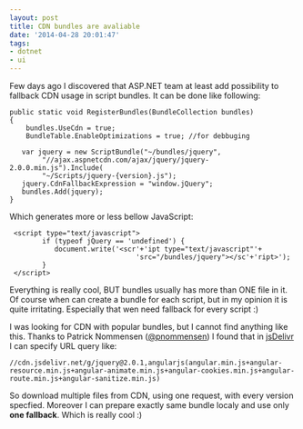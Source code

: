 ```yaml
---
layout: post
title: CDN bundles are avaliable
date: '2014-04-28 20:01:47'
tags:
- dotnet
- ui
---
```


Few days ago I discovered that ASP.NET team at least add possibility to fallback CDN usage in script bundles. It can be done like following:

    public static void RegisterBundles(BundleCollection bundles)
    {
        bundles.UseCdn = true;
        BundleTable.EnableOptimizations = true; //for debbuging
        
       var jquery = new ScriptBundle("~/bundles/jquery",
            "//ajax.aspnetcdn.com/ajax/jquery/jquery-2.0.0.min.js").Include(
            "~/Scripts/jquery-{version}.js");
       jquery.CdnFallbackExpression = "window.jQuery";
       bundles.Add(jquery);
    }
    
Which generates more or less bellow JavaScript:

     <script type="text/javascript">
            if (typeof jQuery == 'undefined') {
               document.write('<scr'+'ipt type="text/javascript"'+
                                   'src="/bundles/jquery"></sc'+'ript>');
            }
     </script> 
     
Everything is really cool, BUT bundles usually has more than ONE file in it. Of course when can create a bundle for each script, but in my opinion it is quite irritating. Especially that wen need fallback for every script :)

I was looking for CDN with popular bundles, but I cannot find anything like this. Thanks to Patrick Nommensen ([@pnommensen](https://twitter.com/pnommensen)) I found that in [jsDelivr](http://www.jsdelivr.com/) I can specify URL query like:
   
    //cdn.jsdelivr.net/g/jquery@2.0.1,angularjs(angular.min.js+angular-resource.min.js+angular-animate.min.js+angular-cookies.min.js+angular-route.min.js+angular-sanitize.min.js)
   
So download multiple files from CDN, using one request, with every version specfied. Moreover I can prepare exactly same bundle localy and use only **one fallback**. Which is really cool :)